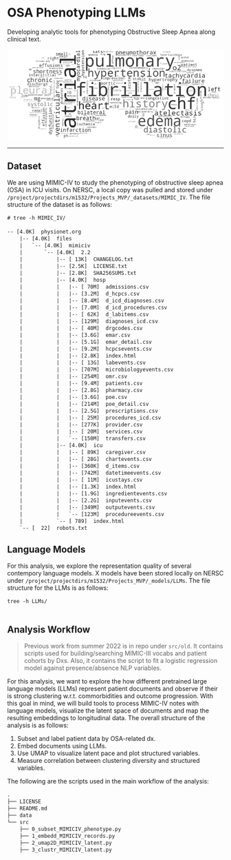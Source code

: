 # OSA Phenotyping LLMs
Developing analytic tools for phenotyping Obstructive Sleep Apnea along clinical text.

![OSA_WORDCLOUD](data/sleepapnea.png)

---

## Dataset

We are using MIMIC-IV to study the phenotyping of obstructive sleep apnea (OSA) in ICU visits.
On NERSC, a local copy was pulled and stored under `/project/projectdirs/m1532/Projects_MVP/_datasets/MIMIC_IV`. The file structure of the dataset is as follows:

``` 
# tree -h MIMIC_IV/

-- [4.0K]  physionet.org
    |-- [4.0K]  files
    |   `-- [4.0K]  mimiciv
    |       `-- [4.0K]  2.2
    |           |-- [ 13K]  CHANGELOG.txt
    |           |-- [2.5K]  LICENSE.txt
    |           |-- [2.8K]  SHA256SUMS.txt
    |           |-- [4.0K]  hosp
    |           |   |-- [ 70M]  admissions.csv
    |           |   |-- [3.2M]  d_hcpcs.csv
    |           |   |-- [8.4M]  d_icd_diagnoses.csv
    |           |   |-- [7.0M]  d_icd_procedures.csv
    |           |   |-- [ 62K]  d_labitems.csv
    |           |   |-- [129M]  diagnoses_icd.csv
    |           |   |-- [ 40M]  drgcodes.csv
    |           |   |-- [3.6G]  emar.csv
    |           |   |-- [5.1G]  emar_detail.csv
    |           |   |-- [9.2M]  hcpcsevents.csv
    |           |   |-- [2.8K]  index.html
    |           |   |-- [ 13G]  labevents.csv
    |           |   |-- [707M]  microbiologyevents.csv
    |           |   |-- [254M]  omr.csv
    |           |   |-- [9.4M]  patients.csv
    |           |   |-- [2.8G]  pharmacy.csv
    |           |   |-- [3.6G]  poe.csv
    |           |   |-- [214M]  poe_detail.csv
    |           |   |-- [2.5G]  prescriptions.csv
    |           |   |-- [ 25M]  procedures_icd.csv
    |           |   |-- [277K]  provider.csv
    |           |   |-- [ 20M]  services.csv
    |           |   `-- [150M]  transfers.csv
    |           |-- [4.0K]  icu
    |           |   |-- [ 89K]  caregiver.csv
    |           |   |-- [ 28G]  chartevents.csv
    |           |   |-- [360K]  d_items.csv
    |           |   |-- [742M]  datetimeevents.csv
    |           |   |-- [ 11M]  icustays.csv
    |           |   |-- [1.3K]  index.html
    |           |   |-- [1.9G]  ingredientevents.csv
    |           |   |-- [2.2G]  inputevents.csv
    |           |   |-- [349M]  outputevents.csv
    |           |   `-- [123M]  procedureevents.csv
    |           `-- [ 789]  index.html
    `-- [  22]  robots.txt
```

## Language Models

For this analysis, we explore the representation quality of several contempory language models.
X models have been stored locally on NERSC under `/project/projectdirs/m1532/Projects_MVP/_models/LLMs`.
The file structure for the LLMs is as follows:

```
tree -h LLMs/


```

## Analysis Workflow

> Previous work from summer 2022 is in repo under `src/old`. It contains scripts used for
building/searching MIMIC-III vocabs and patient cohorts by Dxs. Also, it contains the script to
fit a logistic regression model against presence/absence NLP variables.

For this analysis, we want to explore the how different pretrained large language models (LLMs) represent patient documents and observe if their is strong clustering w.r.t. commorbidities and outcome progression.
With this goal in mind, we will build tools to process MIMIC-IV notes with language models,
visualize the latent space of documents and map the resulting embeddings to longitudinal data.
The overall structure of the analysis is as follows:

1. Subset and label patient data by OSA-related dx.
2. Embed documents using LLMs.
3. Use UMAP to visualize latent pace and plot structured variables.
4. Measure correlation between clustering diversity and structured variables.

The following are the scripts used in the main workflow of the analysis:

```
.
├── LICENSE
├── README.md
├── data
└── src
    ├── 0_subset_MIMICIV_phenotype.py
    ├── 1_embedd_MIMICIV_records.py
    ├── 2_umap2D_MIMICIV_latent.py
    ├── 3_clustr_MIMICIV_latent.py
```